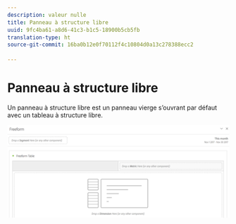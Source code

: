 ```yaml
---
description: valeur nulle
title: Panneau à structure libre
uuid: 9fc4ba61-a8d6-41c3-b1c5-18900b5cb5fb
translation-type: ht
source-git-commit: 16ba0b12e0f70112f4c10804d0a13c278388ecc2

---
```



# Panneau à structure libre

Un panneau à structure libre est un panneau vierge s’ouvrant par défaut avec un tableau à structure libre.

![](assets/freeform-panel.png)

